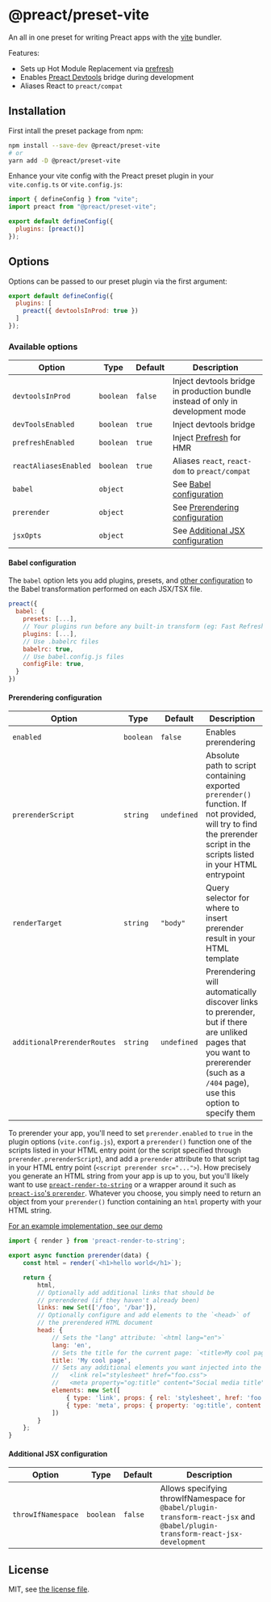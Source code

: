 # @preact/preset-vite

An all in one preset for writing Preact apps with the [vite](https://github.com/vitejs/vite) bundler.

Features:

- Sets up Hot Module Replacement via [prefresh](https://github.com/JoviDeCroock/prefresh/tree/main/packages/vite)
- Enables [Preact Devtools](https://preactjs.github.io/preact-devtools/) bridge during development
- Aliases React to `preact/compat`

## Installation

First intall the preset package from npm:

```bash
npm install --save-dev @preact/preset-vite
# or
yarn add -D @preact/preset-vite
```

Enhance your vite config with the Preact preset plugin in your `vite.config.ts` or `vite.config.js`:

```js
import { defineConfig } from "vite";
import preact from "@preact/preset-vite";

export default defineConfig({
  plugins: [preact()]
});
```

## Options

Options can be passed to our preset plugin via the first argument:

```js
export default defineConfig({
  plugins: [
    preact({ devtoolsInProd: true })
  ]
});
```

### Available options

| Option | Type | Default | Description |
|---|---|---|---|
| `devtoolsInProd` | `boolean` | `false` | Inject devtools bridge in production bundle instead of only in development mode |
| `devToolsEnabled` | `boolean` | `true` | Inject devtools bridge |
| `prefreshEnabled` | `boolean` | `true` | Inject [Prefresh](https://github.com/preactjs/prefresh) for HMR |
| `reactAliasesEnabled` | `boolean` | `true` | Aliases `react`, `react-dom` to `preact/compat` |
| `babel` | `object` | | See [Babel configuration](#babel-configuration) |
| `prerender` | `object` | | See [Prerendering configuration](#prerendering-configuration) |
| `jsxOpts` | `object` | | See [Additional JSX configuration](#additional-jsx-configuration) |

#### Babel configuration

The `babel` option lets you add plugins, presets, and [other configuration](https://babeljs.io/docs/en/options) to the Babel transformation performed on each JSX/TSX file.

```js
preact({
  babel: {
    presets: [...],
    // Your plugins run before any built-in transform (eg: Fast Refresh)
    plugins: [...],
    // Use .babelrc files
    babelrc: true,
    // Use babel.config.js files
    configFile: true,
  }
})
```

#### Prerendering configuration

| Option | Type | Default | Description |
|---|---|---|---|
| `enabled` | `boolean` | `false` | Enables prerendering |
| `prerenderScript` | `string` | `undefined` | Absolute path to script containing exported `prerender()` function. If not provided, will try to find the prerender script in the scripts listed in your HTML entrypoint |
| `renderTarget` | `string` | `"body"` | Query selector for where to insert prerender result in your HTML template |
| `additionalPrerenderRoutes` | `string` | `undefined` | Prerendering will automatically discover links to prerender, but if there are unliked pages that you want to prererender (such as a `/404` page), use this option to specify them |

To prerender your app, you'll need to set `prerender.enabled` to `true` in the plugin options (`vite.config.js`), export a `prerender()` function one of the scripts listed in your HTML entry point (or the script specified through `prerender.prerenderScript`), and add a `prerender` attribute to that script tag in your HTML entry point (`<script prerender src="...">`). How precisely you generate an HTML string from your app is up to you, but you'll likely want to use [`preact-render-to-string`](https://github.com/preactjs/preact-render-to-string) or a wrapper around it such as [`preact-iso`'s `prerender`](https://github.com/preactjs/preact-iso). Whatever you choose, you simply need to return an object from your `prerender()` function containing an `html` property with your HTML string.

[For an example implementation, see our demo](./demo/src/index.tsx)

```js
import { render } from 'preact-render-to-string';

export async function prerender(data) {
    const html = render(`<h1>hello world</h1>`);

    return {
        html,
        // Optionally add additional links that should be
        // prerendered (if they haven't already been)
        links: new Set(['/foo', '/bar']),
        // Optionally configure and add elements to the `<head>` of
        // the prerendered HTML document
        head: {
            // Sets the "lang" attribute: `<html lang="en">`
            lang: 'en',
            // Sets the title for the current page: `<title>My cool page</title>`
            title: 'My cool page',
            // Sets any additional elements you want injected into the `<head>`:
            //   <link rel="stylesheet" href="foo.css">
            //   <meta property="og:title" content="Social media title">
            elements: new Set([
                { type: 'link', props: { rel: 'stylesheet', href: 'foo.css' } },
                { type: 'meta', props: { property: 'og:title', content: 'Social media title' } }
            ])
        }
    };
}
```

#### Additional JSX configuration

| Option | Type | Default | Description |
|---|---|---|---|
| `throwIfNamespace` | `boolean` | `false` | Allows specifying throwIfNamespace for `@babel/plugin-transform-react-jsx` and `@babel/plugin-transform-react-jsx-development` |

## License

MIT, see [the license file](./LICENSE).
